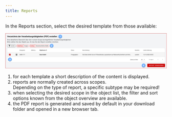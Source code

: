 ```yaml
---
title: Reports
---
```

In the Reports section, select the desired template from those available:

![Reports](./docs/2.manual/5.reports/media/veo_reports.de.png)

1. for each template a short description of the content is displayed.
1. reports are normally created across scopes. <br>Depending on the type of report, a specific subtype may be required!
1. when selecting the desired scope in the object list, the filter and sort options known from the object overview are available.
1. the PDF report is generated and saved by default in your download folder and opened in a new browser tab.
